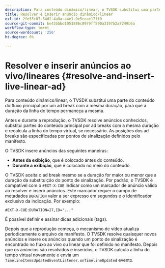 ```yaml
---
description: Para conteúdo dinâmico/linear, o TVSDK substitui uma parte do conteúdo do fluxo principal por um ad break com a mesma duração, para que a duração da linha do tempo permaneça a mesma.
title: Resolver e inserir anúncio dinâmico/linear
exl-id: 2fe55c07-54d2-4a8a-a4e1-9e5ccae17ff9
source-git-commit: be43bbbd1051886c8979ff590a3197b2a7249b6a
workflow-type: tm+mt
source-wordcount: '256'
ht-degree: 0%

---
```


# Resolver e inserir anúncios ao vivo/lineares {#resolve-and-insert-live-linear-ad}

Para conteúdo dinâmico/linear, o TVSDK substitui uma parte do conteúdo do fluxo principal por um ad break com a mesma duração, para que a duração da linha do tempo permaneça a mesma.

Antes e durante a reprodução, o TVSDK resolve anúncios conhecidos, substitui partes do conteúdo principal por ad breaks com a mesma duração e recalcula a linha do tempo virtual, se necessário. As posições dos ad breaks são especificadas por pontos de sinalização definidos pelo manifesto.

O TVSDK insere anúncios das seguintes maneiras:

* **Antes da exibição**, que é colocado antes do conteúdo.
* **Durante a exibição**, que é colocado no meio do conteúdo.

O TVSDK aceita o ad break mesmo se a duração for maior ou menor que a duração da substituição do ponto de sinalização. Por padrão, o TVSDK é compatível com o `#EXT-X-CUE` Indicar como um marcador de anúncio válido ao resolver e inserir anúncios. Este marcador requer o campo de metadados `DURATION` valor a ser expresso em segundos e o identificador exclusivo da indicação. Por exemplo:

```
#EXT-X-CUE:DURATION=27,ID="..."
```

É possível definir e assinar dicas adicionais (tags).

Depois que a reprodução começa, o mecanismo de vídeo atualiza periodicamente o arquivo de manifesto. O TVSDK resolve quaisquer novos anúncios e insere os anúncios quando um ponto de sinalização é encontrado no fluxo ao vivo ou linear que foi definido no manifesto. Depois que os anúncios são resolvidos e inseridos, o TVSDK calcula a linha do tempo virtual novamente e envia um `TimelineItemsUpdatedEventListener.onTimelineUpdated` evento.
